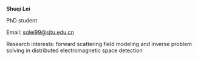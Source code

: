 **Shuqi Lei**

PhD student

Email: sqlei99@sjtu.edu.cn

Research interests: forward scattering field modeling and inverse problem solving in distributed electromagnetic space detection
